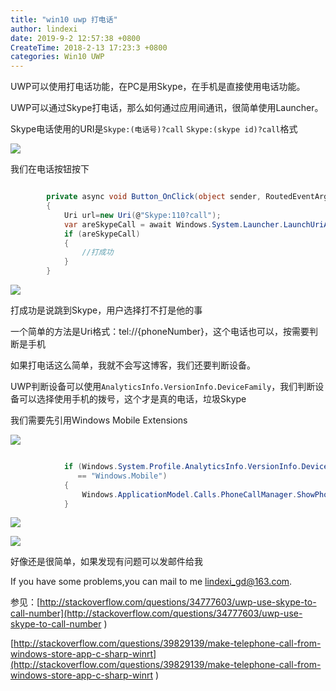```yaml
---
title: "win10 uwp 打电话"
author: lindexi
date: 2019-9-2 12:57:38 +0800
CreateTime: 2018-2-13 17:23:3 +0800
categories: Win10 UWP
---
```


UWP可以使用打电话功能，在PC是用Skype，在手机是直接使用电话功能。

<!--more-->



<div id="toc"></div>

UWP可以通过Skype打电话，那么如何通过应用间通讯，很简单使用Launcher。

Skype电话使用的URI是`Skype:(电话号)?call` `Skype:(skype id)?call`格式

![](http://jycloud.9uads.com/web/GetObject.aspx?filekey=7e49e57fc47834ef429cd0ee15673bde)

我们在电话按钮按下

```csharp

        private async void Button_OnClick(object sender, RoutedEventArgs e)
        {
            Uri url=new Uri(@"Skype:110?call");
            var areSkypeCall = await Windows.System.Launcher.LaunchUriAsync(url);
            if (areSkypeCall)
            {
                //打成功
            }
        }
```

![](http://jycloud.9uads.com/web/GetObject.aspx?filekey=5c45af9ae53b84bbd6bf235ad8c1ce58)

打成功是说跳到Skype，用户选择打不打是他的事

一个简单的方法是Uri格式：tel://{phoneNumber}，这个电话也可以，按需要判断是手机

如果打电话这么简单，我就不会写这博客，我们还要判断设备。

UWP判断设备可以使用`AnalyticsInfo.VersionInfo.DeviceFamily`，我们判断设备可以选择使用手机的拨号，这个才是真的电话，垃圾Skype

我们需要先引用Windows Mobile Extensions

![](http://jycloud.9uads.com/web/GetObject.aspx?filekey=9913efb448c7510d822e4c6dcc570c55)

```csharp

            if (Windows.System.Profile.AnalyticsInfo.VersionInfo.DeviceFamily
               == "Windows.Mobile")
            {
                Windows.ApplicationModel.Calls.PhoneCallManager.ShowPhoneCallUI("110", "警察");
            }
```

![](http://jycloud.9uads.com/web/GetObject.aspx?filekey=d42118fd3478528e4688f5f9b3d69255)

![](http://jycloud.9uads.com/web/GetObject.aspx?filekey=c0df6586a5d486d0ce7cd9447fd75f59)

好像还是很简单，如果发现有问题可以发邮件给我

If you have some problems,you can mail to me lindexi_gd@163.com.

参见：[http://stackoverflow.com/questions/34777603/uwp-use-skype-to-call-number](http://stackoverflow.com/questions/34777603/uwp-use-skype-to-call-number )

[http://stackoverflow.com/questions/39829139/make-telephone-call-from-windows-store-app-c-sharp-winrt](http://stackoverflow.com/questions/39829139/make-telephone-call-from-windows-store-app-c-sharp-winrt )


